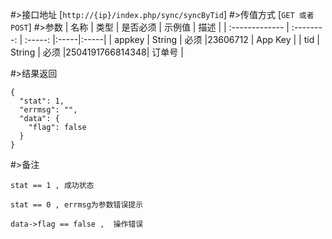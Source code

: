 #>接口地址
[`http://{ip}/index.php/sync/syncByTid`] 
#>传值方式
[`GET 或者 POST`]
#>参数
|         名称        |       类型      | 是否必须  |    示例值 |  描述 |
| :------------- | :--------: | :-----: |:-----|:-----|
| appkey      | String  |   必须 |23606712  | App Key |
| tid      | String  |   必须 |2504191766814348| 订单号 |



#>结果返回

    {
      "stat": 1,
      "errmsg": "",
      "data": {
        "flag": false
      }
    }
    
#>备注

`stat == 1 , 成功状态`

`stat == 0 , errmsg为参数错误提示`

`data->flag == false ,  操作错误`




    